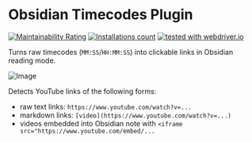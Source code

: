 # Obsidian Timecodes Plugin

[![Maintainability Rating](https://sonarcloud.io/api/project_badges/measure?project=gavvvr_obsidian-timecodes-plugin&metric=sqale_rating)](https://sonarcloud.io/summary/new_code?id=gavvvr_obsidian-timecodes-plugin)
[![Installations count](https://img.shields.io/github/downloads/gavvvr/obsidian-timecodes-plugin/main.js.svg)][installation-instructions]
[![tested with webdriver.io](https://img.shields.io/badge/tested%20with-webdriver.io-%23ea5906)](https://webdriver.io/)


[installation-instructions]: https://help.obsidian.md/Advanced+topics/Third-party+plugins#Discover+and+install+community+plugins

Turns raw timecodes (`MM:SS`/`HH:MM:SS`) into clickable links in Obsidian reading mode.

![Image](https://github.com/user-attachments/assets/a7b99077-1b18-42a8-a818-ebf0afe6d0f7)

Detects YouTube links of the following forms:

- raw text links: `https://www.youtube.com/watch?v=...`
- markdown links: `[video](https://www.youtube.com/watch?v=...)`
- videos embedded into Obsidian note with `<iframe src="https://www.youtube.com/embed/...`
